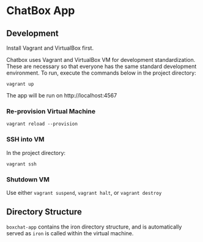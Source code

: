 ChatBox App
==============================================

## Development

Install Vagrant and VirtualBox first.

Chatbox uses Vagrant and VirtualBox VM for development standardization. These
are necessary so that everyone has the same standard development environment.
To run, execute the commands below in the project directory:

    vagrant up

The app will be run on http://localhost:4567


### Re-provision Virtual Machine

    vagrant reload --provision


### SSH into VM

In the project directory:

    vagrant ssh


### Shutdown VM

Use either `vagrant suspend`, `vagrant halt`, or `vagrant destroy`


## Directory Structure

`boxchat-app` contains the iron directory structure, and is automatically
served as `iron` is called within the virtual machine.
